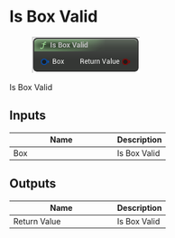 # Is Box Valid

<div align="left" data-full-width="false">

<figure><img src="is_box_valid.png" alt=""><figcaption></figcaption></figure>

</div>

Is Box Valid

## Inputs

<table>
<thead><tr><th width="170">Name</th><th>Description</th></tr></thead>
<tbody>
<tr><td>Box</td><td>Is Box Valid</td></tr>
</tbody>
</table>

## Outputs

<table>
<thead><tr><th width="170">Name</th><th>Description</th></tr></thead>
<tbody>
<tr><td>Return Value</td><td>Is Box Valid</td></tr>
</tbody>
</table>